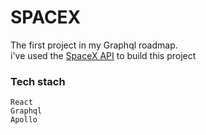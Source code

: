 # SPACEX
<div>
The first project in my Graphql roadmap.<br/>
i've used the <a href="https://api.spacex.land/graphql" >SpaceX API</a> to build this project
</div>

### Tech stach
```
React
Graphql
Apollo

```
